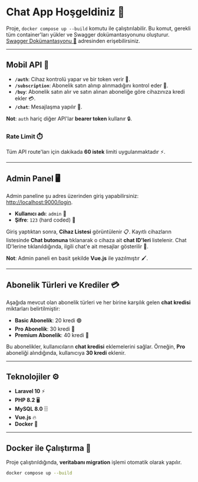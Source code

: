 # Chat App Hoşgeldiniz 🎉

Proje, `docker compose up --build` komutu ile çalıştırılabilir. Bu komut, gerekli tüm container'ları yükler ve Swagger dokümantasyonunu oluşturur. [Swagger Dokümantasyonu 📑](http://localhost:9000/api/documentation) adresinden erişebilirsiniz.

---

## Mobil API 📱

- **`/auth`**: Cihaz kontrolü yapar ve bir token verir 🔑.
- **`/subscription`**: Abonelik satın alınıp alınmadığını kontrol eder 🛒.
- **`/buy`**: Abonelik satın alır ve satın alınan aboneliğe göre cihazınıza kredi ekler 💳.
- **`/chat`**: Mesajlaşma yapılır 💬.

**Not**: `auth` hariç diğer API'lar **bearer token** kullanır 🔒.

### Rate Limit ⏱️

Tüm API route'ları için dakikada **60 istek** limiti uygulanmaktadır ⚡.

---

## Admin Panel 🖥️

Admin paneline şu adres üzerinden giriş yapabilirsiniz: [http://localhost:9000/login](http://localhost:9000/login).

- **Kullanıcı adı**: `admin` 👤
- **Şifre**: `123` (hard coded) 🔑

Giriş yaptıktan sonra, **Cihaz Listesi** görüntülenir 📋. Kayıtlı cihazların listesinde **Chat butonuna** tıklanarak o cihaza ait **chat ID'leri** listelenir. Chat ID'lerine tıklanıldığında, ilgili chat'e ait mesajlar gösterilir 💬.

**Not**: Admin paneli en basit şekilde **Vue.js** ile yazılmıştır 🖌️.

---

## Abonelik Türleri ve Krediler 💳

Aşağıda mevcut olan abonelik türleri ve her birine karşılık gelen **chat kredisi** miktarları belirtilmiştir:

- **Basic Abonelik**: 20 kredi 🟢
- **Pro Abonelik**: 30 kredi 🔵
- **Premium Abonelik**: 40 kredi 🔴

Bu abonelikler, kullanıcıların **chat kredisi** eklemelerini sağlar. Örneğin, **Pro** aboneliği alındığında, kullanıcıya **30 kredi** eklenir.

---

## Teknolojiler ⚙️

- **Laravel 10** ⚡
- **PHP 8.2** 🖥️
- **MySQL 8.0** 🗄️
- **Vue.js** 🔥
- **Docker** 🐳

---

## Docker ile Çalıştırma 🚀

Proje çalıştırıldığında, **veritabanı migration** işlemi otomatik olarak yapılır.

```bash
docker compose up --build
